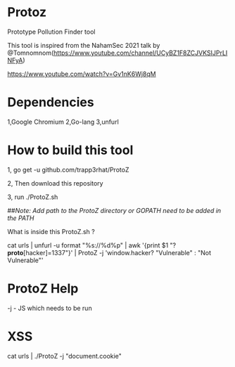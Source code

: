 # Protoz
Prototype Pollution Finder tool

This tool is inspired from the NahamSec 2021 talk by @Tomnomnom(https://www.youtube.com/channel/UCyBZ1F8ZCJVKSIJPrLINFyA)

https://www.youtube.com/watch?v=Gv1nK6Wj8qM

# Dependencies

1,Google Chromium
2,Go-lang
3,unfurl

# How to build this tool

1, go get -u github.com/trapp3rhat/ProtoZ

2, Then download this repository

3, run ./ProtoZ.sh 

##*Note: Add path to the ProtoZ directory or GOPATH need to be added in the PATH*
 
What is inside this ProtoZ.sh ? 

cat urls | unfurl -u format "%s://%d%p" | awk '{print $1 "?__proto__[hacker]=1337"}' | ProtoZ -j 'window.hacker? "Vulnerable" : "Not Vulnerable"'
 
# ProtoZ Help 
-j - JS which needs to be run 

# XSS 

cat urls | ./ProtoZ -j "document.cookie"







